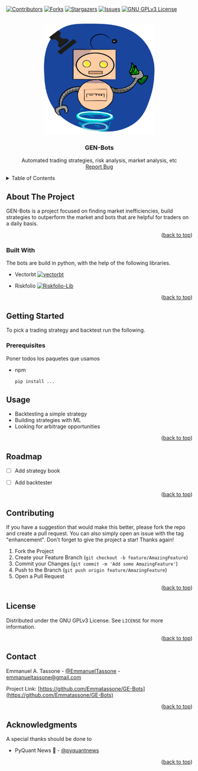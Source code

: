 <a name="readme-top"></a>

<!-- PROJECT SHIELDS -->
<!--
*** I'm using markdown "reference style" links for readability.
*** Reference links are enclosed in brackets [ ] instead of parentheses ( ).
*** See the bottom of this document for the declaration of the reference variables
*** for contributors-url, forks-url, etc. This is an optional, concise syntax you may use.
*** https://www.markdownguide.org/basic-syntax/#reference-style-links
-->
[![Contributors][contributors-shield]][contributors-url]
[![Forks][forks-shield]][forks-url]
[![Stargazers][stars-shield]][stars-url]
[![Issues][issues-shield]][issues-url]
[![GNU GPLv3 License][license-shield]][license-url]



<!-- PROJECT LOGO -->
<br />
<div align="center">
  <a href="https://github.com/Emmatassone/GE-Bots/README.md">
    <img src="images/bots-ppi-logo.png" alt="Logo" width="300" height="300">
  </a>

  <h3 align="center">GEN-Bots</h3>

  <p align="center">
    Automated trading strategies, risk analysis, market analysis, etc
    <br />
    <a href="https://github.com/Emmatassone/GE-Bots/issues">Report Bug</a> 
  </p>
</div>



<!-- TABLE OF CONTENTS -->
<details>
  <summary>Table of Contents</summary>
  <ol>
    <li>
      <a href="#about-the-project">About The Project</a>
      <ul>
        <li><a href="#built-with">Built With</a></li>
      </ul>
    </li>
    <li>
      <a href="#getting-started">Getting Started</a>
      <ul>
        <li><a href="#prerequisites">Prerequisites</a></li>
      </ul>
    </li>
    <li><a href="#usage">Usage</a></li>
    <li><a href="#roadmap">Roadmap</a></li>
    <li><a href="#contributing">Contributing</a></li>
    <li><a href="#license">License</a></li>
    <li><a href="#contact">Contact</a></li>
  </ol>
</details>



<!-- ABOUT THE PROJECT -->
## About The Project

GEN-Bots is a project focused on finding market inefficiencies, build strategies to outperform the market and bots that are helpful for traders on a daily basis.


<p align="right">(<a href="#readme-top">back to top</a>)</p>



### Built With

The bots are build in python, with the help of the following libraries.

*  Vectorbt
[![vectorbt][vectorbt-image]][vectorbt-url]
   
*  Riskfolio
[![Riskfolio-Lib][riskfolio-image]][riskfolio-url]


<p align="right">(<a href="#readme-top">back to top</a>)</p>



<!-- GETTING STARTED -->
## Getting Started

To pick a trading strategy and backtest run the following.

### Prerequisites

Poner todos los paquetes que usamos
* npm
  ```sh
  pip install ...
  ```

<!-- USAGE EXAMPLES -->
## Usage

- Backtesting a simple strategy
- Building strategies with ML
- Looking for arbitrage opportunities


<p align="right">(<a href="#readme-top">back to top</a>)</p>



<!-- ROADMAP -->
## Roadmap

- [ ] Add strategy book
- [ ] Add backtester


<p align="right">(<a href="#readme-top">back to top</a>)</p>



<!-- CONTRIBUTING -->
## Contributing

If you have a suggestion that would make this better, please fork the repo and create a pull request. You can also simply open an issue with the tag "enhancement".
Don't forget to give the project a star! Thanks again!

1. Fork the Project
2. Create your Feature Branch (`git checkout -b feature/AmazingFeature`)
3. Commit your Changes (`git commit -m 'Add some AmazingFeature'`)
4. Push to the Branch (`git push origin feature/AmazingFeature`)
5. Open a Pull Request

<p align="right">(<a href="#readme-top">back to top</a>)</p>



<!-- LICENSE -->
## License

Distributed under the GNU GPLv3 License. See `LICENSE` for more information.

<p align="right">(<a href="#readme-top">back to top</a>)</p>



<!-- CONTACT -->
## Contact

Emmanuel A. Tassone - [@EmmanuelTassone](https://www.linkedin.com/in/emmanuel-tassone-5a2b3b275/) - emmanueltassone@gmail.com

Project Link: [https://github.com/Emmatassone/GE-Bots](https://github.com/Emmatassone/GE-Bots)

<p align="right">(<a href="#readme-top">back to top</a>)</p>



<!-- ACKNOWLEDGMENTS -->
## Acknowledgments

A special thanks should be done to 

* PyQuant News 🐍 - [@pyquantnews](https://twitter.com/pyquantnews)

<p align="right">(<a href="#readme-top">back to top</a>)</p>



<!-- MARKDOWN LINKS & IMAGES -->
<!-- https://www.markdownguide.org/basic-syntax/#reference-style-links -->
[contributors-shield]: https://img.shields.io/github/contributors/Emmatassone/GE-Bots.svg?style=for-the-badge
[contributors-url]: https://github.com/Emmatassone/GE-Bots/graphs/contributors
[forks-shield]: https://img.shields.io/github/forks/Emmatassone/GE-Bots.svg?style=for-the-badge
[forks-url]: https://github.com/Emmatassone/GE-Bots/network/members
[stars-shield]: https://img.shields.io/github/stars/Emmatassone/GE-Bots.svg?style=for-the-badge
[stars-url]: https://github.com/Emmatassone/GE-Bots/stargazers
[issues-shield]: https://img.shields.io/github/issues/Emmatassone/GE-Bots.svg?style=for-the-badge
[issues-url]: https://github.com/Emmatassone/GE-Bots/issues
[license-shield]: https://img.shields.io/github/license/Emmatassone/GE-Bots.svg?style=for-the-badge
[license-url]: https://github.com/Emmatassone/GE-Bots/blob/master/LICENSE
[vectorbt-image]: https://vectorbt.dev/assets/logo/header.svg
[vectorbt-url]: https://vectorbt.dev/
[riskfolio-image]: https://raw.githubusercontent.com/dcajasn/Riskfolio-Lib/master/docs/source/images/MSV_Frontier.png
[riskfolio-url]: https://riskfolio-lib.readthedocs.io/en/latest/
